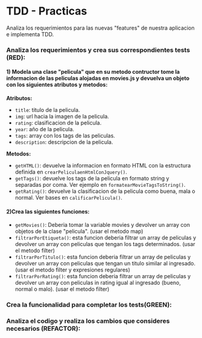 # TDD - Practicas

Analiza los requerimientos para las nuevas "features" de nuestra aplicacion e implementa TDD.

### Analiza los requerimientos y crea sus correspondientes tests (RED):

#### 1) Modela una clase "pelicula" que en su metodo contructor tome la informacion de las peliculas alojadas en movies.js y devuelva un objeto con los siguientes atributos y metodos:

**Atributos:**
- `title`: titulo de la pelicula.
- `img`: url hacia la imagen de la pelicula.
- `rating`: clasificacion de la pelicula.
- `year`: año de la pelicula.
- `tags`: array con los tags de las peliculas.
- `description`: descripcion de la pelicula.

**Metodos:**
- `getHTML()`: devuelve la informacion en formato HTML con la estructura definida en `crearPeliculaenHtmlConJquery()`.
- `getTags()`: devuelve los tags de la pelicula en formato string y separadas por coma. Ver ejemplo en `formatearMovieTagsToString()`.
- `getRating()`: devuelve la clasificacion de la pelicula como buena, mala o normal. Ver bases en `calificarPelicula()`.

#### 2)Crea las siguientes funciones: 
- `getMovies()`: Deberia tomar la variable movies y devolver un array con objetos de la clase "pelicula". (usar el metodo map)
- `filtrarPorEtiqueta()`: esta funcion deberia filtrar un array de peliculas y devolver un array con peliculas que tengan los tags determinados. (usar el metodo filter)
- `filtrarPorTitulo()`: esta funcion deberia filtrar un array de peliculas y devolver un array con peliculas que tengan un titulo similar al ingresado. (usar el metodo filter y expresiones regulares)
- `filtrarPorRating()`: esta funcion deberia filtrar un array de peliculas y devolver un array con peliculas in rating igual al ingresado (bueno, normal o malo). (usar el metodo filter)

### Crea la funcionalidad para completar los tests(GREEN):

### Analiza el codigo y realiza los cambios que consideres necesarios (REFACTOR):